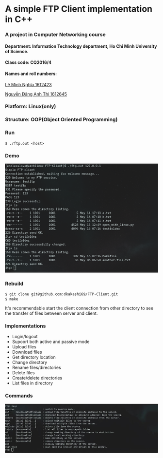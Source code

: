 # A simple FTP Client implementation in C++

### A project in Computer Networking course
#### Department: Information Technology department, Ho Chi Minh University of Science.
#### Class code: CQ2016/4
####  Names and roll numbers:
[Lê Minh Nghĩa 1612423](https://github.com/endless-love)

[Nguyễn Đăng Anh Thi 1612645](https://github.com/dkakashi69)

### Platform: Linux(only)

### Structure: OOP(Object Oriented Programming)

### Run
    $ ./ftp.out <host>

### Demo
  ![output-image](screenshots/demo.png)   
### Rebuild

    $ git clone git@github.com:dkakashi69/FTP-Client.git
    $ make


It's recommendable start the client connection from other directory to see the transfer of files between server and client.

### Implementations

- Login/logout
- Supoort both active and passive mode
- Upload files
- Download files
- Get directory location
- Change directory
- Rename files/directories
- Delete files
- Create/delete directories
- List files in directory

### Commands
![output-image](screenshots/help.JPG)


